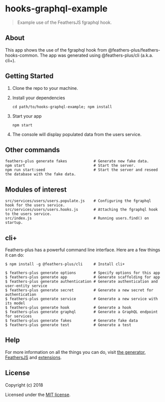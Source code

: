 # hooks-graphql-example

> Example use of the FeathersJS fgraphql hook.

## About

This app shows the use of the fgraphql hook from @feathers-plus/feathers-hooks-common.
The app was generated using @feathers-plus/cli (a.k.a. cli+).

## Getting Started

1. Clone the repo to your machine.

2. Install your dependencies

    ```
    cd path/to/hooks-graphql-example; npm install
    ```

3. Start your app

    ```
    npm start
    ```

4. The console will display populated data from the users service.    

## Other commands

```
feathers-plus generate fakes            # Generate new fake data.
npm start                               # Start the server.
npm run start:seed                      # Start the server and reseed the database with the fake data.
```

## Modules of interest

```
src/services/users/users.populate.js    # Configuring the fgraphql hook for the users service.
src/services/users/users.hooks.js       # Attaching the fgraphql hook to the users service.
src/index.js                            # Running users.find() on startup.
```

## cli+

Feathers-plus has a powerful command line interface. Here are a few things it can do:

```
$ npm install -g @feathers-plus/cli     # Install cli+

$ feathers-plus generate options        # Specify options for this app
$ feathers-plus generate app            # Generate scaffolding for app
$ feathers-plus generate authentication # Generate authentication and user-entity service
$ feathers-plus generate secret         # Generate a new secret for authentication
$ feathers-plus generate service        # Generate a new service with its model
$ feathers-plus generate hook           # Generate a hook
$ feathers-plus generate graphql        # Generate a GraphQL endpoint for services
$ feathers-plus generate fakes          # Generate fake data
$ feathers-plus generate test           # Generate a test
```

## Help

For more information on all the things you can do, visit [the generator](https://generator.feathers-plus.com/), [FeathersJS](http://docs.feathersjs.com) and [extensions](https://feathers-plus.github.io/).

## License

Copyright (c) 2018

Licensed under the [MIT license](LICENSE).
